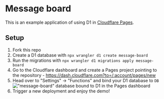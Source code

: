 # Message board

This is an example application of using D1 in [Cloudflare Pages](https://pages.dev).

## Setup

1. Fork this repo
2. Create a D1 database with `npx wrangler d1 create message-board`
3. Run the migrations with `npx wrangler d1 migrations apply message-board`
4. Go to the Cloudflare dashboard and create a Pages project pointing to the repository - https://dash.cloudflare.com?to=/:account/pages/new
5. Head over to "Settings" -> "Functions" and bind your D1 database to `DB`
    !["message-board" database bound to D1 in the Pages dashboard](https://i.walshy.dev/1676343927.png#df84fd6b3947c342435cb50052a63b0a43b4726b420b114691be418da0304e5b)
6. Trigger a new deployment and enjoy the demo!
